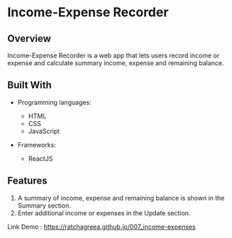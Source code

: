 # Income-Expense Recorder

## Overview
Income-Expense Recorder is a web app that lets users record income or expense and calculate summary income, expense and remaining balance.

## Built With
- Programming languages:
    - HTML
    - CSS
    - JavaScript

- Frameworks:
    - ReactJS

## Features
1. A summary of income, expense and remaining balance is shown in the Summary section.
2. Enter additional income or expenses in the Update section.

Link Demo : https://ratchagreea.github.io/007_income-expenses
